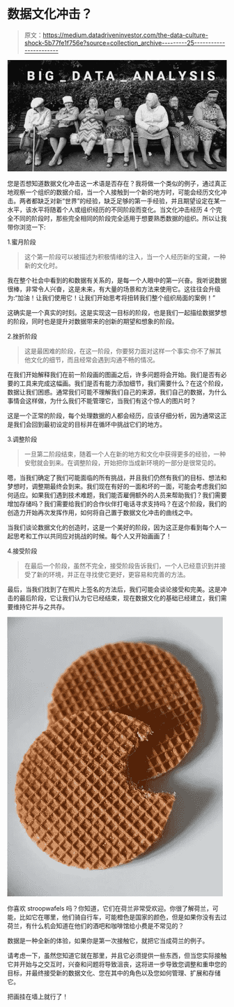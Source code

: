 # 数据文化冲击？

> 原文：<https://medium.datadriveninvestor.com/the-data-culture-shock-5b77fe1f756e?source=collection_archive---------25----------------------->

![](img/cd83c57b845aa50299a54eb7706125db.png)

您是否想知道数据文化冲击这一术语是否存在？我将做一个类似的例子，通过真正地观察一个组织的数据介绍，当一个人接触到一个新的地方时，可能会经历文化冲击。两者都缺乏对新“世界”的经验，缺乏足够的第一手经验，并且期望设定在某一水平，该水平将随着个人或组织经历的不同阶段而变化。当文化冲击经历 4 个完全不同的阶段时，那些完全相同的阶段完全适用于想要熟悉数据的组织。所以让我带你浏览一下:

1.蜜月阶段

> 这个第一阶段可以被描述为积极情绪的注入，当一个人经历新的宝藏，一种新的文化时。

我在整个社会中看到的和数据有关系的，是每一个人眼中的第一兴奋。我听说数据很棒，非常令人兴奋，这是未来，有大量的场景和方法来使用它。这往往会升级为:“加油！让我们使用它！让我们开始思考将扭转我们整个组织局面的案例！”

这确实是一个真实的时刻。这是实现这一目标的阶段，也是我们一起描绘数据梦想的阶段，同时也是提升对数据带来的创新的期望和想象的阶段。

2.挫折阶段

> 这是最困难的阶段，在这一阶段，你要努力面对这样一个事实:你不了解其他文化的细节，而且经常会遇到沟通不畅的情况。

在我们开始解释我们在前一阶段画的图画之后，许多问题将会开始。我们是否有必要的工具来完成这幅画。我们是否有能力添加细节，我们需要什么？在这个阶段，数据让我们困惑。通常我们可能不理解我们自己的来源，我们自己的数据，为什么事情会这样做，为什么我们不能管理它，当我们有这个惊人的图片时？

这是一个正常的阶段，每个处理数据的人都会经历，应该仔细分析，因为通常这正是我们会回到最初设定的目标并在循环中挑战它们的地方。

3.调整阶段

> 一旦第二阶段结束，随着一个人在新的地方和文化中获得更多的经验，一种安慰就会到来。在调整阶段，开始把你当成新环境的一部分是很常见的。

嗯，当我们确定了我们可能面临的所有挑战，并且我们仍然有我们的目标、想法和梦想时，调整期最终会到来。我们现在有好的一面和坏的一面，可能会考虑我们如何适应。如果我们遇到技术难题，我们能否雇佣额外的人员来帮助我们？我们需要增加存储吗？我们需要给我们的合作伙伴打电话寻求支持吗？在这个阶段，我们的创造力开始再次发挥作用，如何将自己置于数据文化冲击的曲线之中。

当我们谈论数据文化的创造时，这是一个美好的阶段，因为这正是你看到每个人一起思考和工作以共同应对挑战的时候。每个人又开始画画了！

4.接受阶段

> 在最后一个阶段，虽然不完全，接受阶段告诉我们，一个人已经意识到并接受了新的环境，并正在寻找使它更好，更容易和完善的方法。

最后，当我们找到了在照片上签名的方法后，我们可能会谈论接受和完美。这是冲击的最后阶段，它让我们认为它已经结束，现在数据文化的基础已经建立，我们需要维持它并与之共存。

![](img/6d2da3e14c9464293c4b2a65b4bde1e9.png)

你喜欢 stroopwafels 吗？你知道，它们在荷兰非常受欢迎。你很了解荷兰，可能，比如它在哪里，他们骑自行车，可能橙色是国家的颜色，但是如果你没有去过荷兰，有什么机会知道在他们的酒吧和咖啡馆给小费是不常见的？

数据是一种全新的体验，如果你是第一次接触它，就把它当成荷兰的例子。

请考虑一下，虽然您知道它就在那里，并且它必须提供一些东西，但当您实际接触它并开始与之交互时，兴奋和问题将导致沮丧，这将进一步导致您调整和重申您的目标，并最终接受新的数据文化、您在其中的角色以及您如何管理、扩展和存储它。

把画挂在墙上就行了！